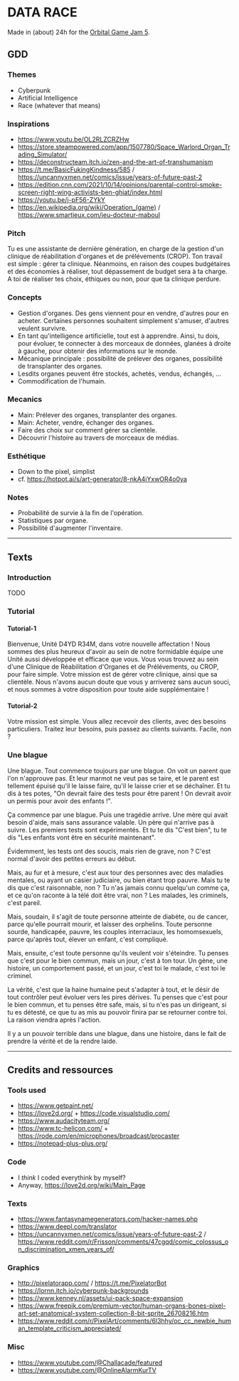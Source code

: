 # DATA RACE
Made in (about) 24h for the [Orbital Game Jam 5](https://itch.io/jam/orbital-game-jam-5).

## GDD

### Themes
- Cyberpunk
- Artificial Intelligence
- Race (whatever that means)

### Inspirations
- https://www.youtu.be/OL2RLZCRZHw
- https://store.steampowered.com/app/1507780/Space_Warlord_Organ_Trading_Simulator/
- https://deconstructeam.itch.io/zen-and-the-art-of-transhumanism
- https://t.me/BasicFukingKindness/585 / https://uncannyxmen.net/comics/issue/years-of-future-past-2
- https://edition.cnn.com/2021/10/14/opinions/parental-control-smoke-screen-right-wing-activists-ben-ghiat/index.html
- https://youtu.be/j-pF56-ZYkY
- https://en.wikipedia.org/wiki/Operation_(game) / https://www.smartjeux.com/jeu-docteur-maboul

### Pitch
Tu es une assistante de dernière génération, en charge de la gestion d'un clinique de réabilitation d'organes et de prélévements (CROP). Ton travail est simple : gérer ta clinique. Néanmoins, en raison des coupes budgétaires et des économies à réaliser, tout dépassement de budget sera à ta charge. A toi de réaliser tes choix, éthiques ou non, pour que ta clinique perdure.

### Concepts
- Gestion d'organes. Des gens viennent pour en vendre, d'autres pour en acheter. Certaines personnes souhaitent simplement s'amuser, d'autres veulent survivre.
- En tant qu'intelligence artificielle, tout est à apprendre. Ainsi, tu dois, pour évoluer, te connecter à des morceaux de données, glanées à droite à gauche, pour obtenir des informations sur le monde.
- Mécanique principale : possibilité de prélever des organes, possibilité de transplanter des organes.
- Lesdits organes peuvent être stockés, achetés, vendus, échangés, ...
- Commodification de l'humain.

### Mecanics
- Main: Prélever des organes, transplanter des organes.
- Main: Acheter, vendre, échanger des organes.
- Faire des choix sur comment gérer sa clientèle.
- Découvrir l'histoire au travers de morceaux de médias.

### Esthétique
- Down to the pixel, simplist
- cf. https://hotpot.ai/s/art-generator/8-nkA4iYxwOR4o0ya

### Notes
- Probabilité de survie à la fin de l'opération.
- Statistiques par organe.
- Possibilité d'augmenter l'inventaire.

---

## Texts

### Introduction
TODO

### Tutorial
#### Tutorial-1
Bienvenue, Unité D4YD R34M, dans votre nouvelle affectation ! Nous sommes des plus heureux d'avoir au sein de notre formidable équipe une Unité aussi développée et efficace que vous. Vous vous trouvez au sein d'une Clinique de Réabilitation d'Organes et de Prélévements, ou CROP, pour faire simple. Votre mission est de gérer votre clinique, ainsi que sa clientèle. Nous n'avons aucun doute que vous y arriverez sans aucun souci, et nous sommes à votre disposition pour toute aide supplémentaire !

#### Tutorial-2
Votre mission est simple. Vous allez recevoir des clients, avec des besoins particuliers. Traitez leur besoins, puis passez au clients suivants. Facile, non ?

### Une blague
Une blague. Tout commence toujours par une blague. On voit un parent que l'on n'approuve pas. Et leur marmot ne veut pas se taire, et le parent est tellement épuisé qu'il le laisse faire, qu'il le laisse crier et se déchaîner. Et tu dis à tes potes, "On devrait faire des tests pour être parent ! On devrait avoir un permis pour avoir des enfants !".

Ça commence par une blague. Puis une tragédie arrive. Une mère qui avait besoin d'aide, mais sans assurance valable. Un père qui n'arrive pas à suivre. Les premiers tests sont expérimentés. Et tu te dis "C'est bien", tu te dis "Les enfants vont être en sécurité maintenant".

Évidemment, les tests ont des soucis, mais rien de grave, non ? C'est normal d'avoir des petites erreurs au début.

Mais, au fur et à mesure, c'est aux tour des personnes avec des maladies mentales, ou ayant un casier judiciaire, ou bien étant trop pauvre. Mais tu te dis que c'est raisonnable, non ? Tu n'as jamais connu quelqu'un comme ça, et ce qu'on raconte à la télé doit être vrai, non ? Les malades, les criminels, c'est pareil.

Mais, soudain, il s'agit de toute personne atteinte de diabète, ou de cancer, parce qu'elle pourrait mourir, et laisser des orphelins. Toute personne sourde, handicapée, pauvre, les couples interraciaux, les homomsexuels, parce qu'après tout, élever un enfant, c'est compliqué.

Mais, ensuite, c'est toute personne qu'ils veulent voir s'éteindre. Tu penses que c'est pour le bien commun, mais un jour, c'est à ton tour. Un gène, une histoire, un comportement passé, et un jour, c'est toi le malade, c'est toi le criminel.

La vérité, c'est que la haine humaine peut s'adapter à tout, et le désir de tout contrôler peut évoluer vers les pires dérives. Tu penses que c'est pour le bien commun, et tu penses être safe, mais, si tu n'es pas un dirigeant, si tu es détesté, ce que tu as mis au pouvoir finira par se retourner contre toi. La raison viendra après l'action.

Il y a un pouvoir terrible dans une blague, dans une histoire, dans le fait de prendre la vérité et de la rendre laide.

---

## Credits and ressources
### Tools used
- https://www.getpaint.net/
- https://love2d.org/ + https://code.visualstudio.com/
- https://www.audacityteam.org/
- https://www.tc-helicon.com/ + https://rode.com/en/microphones/broadcast/procaster
- https://notepad-plus-plus.org/

### Code
- I _think_ I coded everythink by myself?
- Anyway, https://love2d.org/wiki/Main_Page

### Texts
- https://www.fantasynamegenerators.com/hacker-names.php
- https://www.deepl.com/translator
- https://uncannyxmen.net/comics/issue/years-of-future-past-2 / https://www.reddit.com/r/Frisson/comments/47cgqd/comic_colossus_on_discrimination_xmen_years_of/

### Graphics
- http://pixelatorapp.com/ / https://t.me/PixelatorBot
- https://lornn.itch.io/cyberpunk-backgrounds
- https://www.kenney.nl/assets/ui-pack-space-expansion
- https://www.freepik.com/premium-vector/human-organs-bones-pixel-art-set-anatomical-system-collection-8-bit-sprite_26708216.htm
- https://www.reddit.com/r/PixelArt/comments/6l3hhy/oc_cc_newbie_human_template_criticism_appreciated/

### Misc
- https://www.youtube.com/@Challacade/featured
- https://www.youtube.com/@OnlineAlarmKurTV
